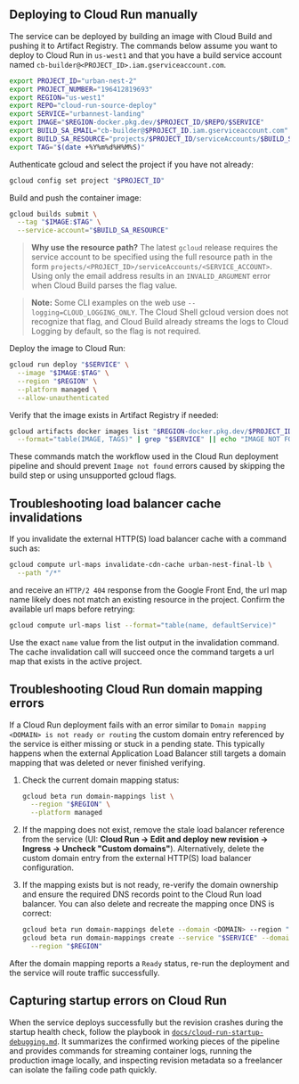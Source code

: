 ## Deploying to Cloud Run manually

The service can be deployed by building an image with Cloud Build and pushing it to Artifact Registry. The commands below assume you want to deploy to Cloud Run in `us-west1` and that you have a build service account named `cb-builder@<PROJECT_ID>.iam.gserviceaccount.com`.

```bash
export PROJECT_ID="urban-nest-2"
export PROJECT_NUMBER="196412819693"
export REGION="us-west1"
export REPO="cloud-run-source-deploy"
export SERVICE="urbannest-landing"
export IMAGE="$REGION-docker.pkg.dev/$PROJECT_ID/$REPO/$SERVICE"
export BUILD_SA_EMAIL="cb-builder@$PROJECT_ID.iam.gserviceaccount.com"
export BUILD_SA_RESOURCE="projects/$PROJECT_ID/serviceAccounts/$BUILD_SA_EMAIL"
export TAG="$(date +%Y%m%d%H%M%S)"
```

Authenticate gcloud and select the project if you have not already:

```bash
gcloud config set project "$PROJECT_ID"
```

Build and push the container image:

```bash
gcloud builds submit \
  --tag "$IMAGE:$TAG" \
  --service-account="$BUILD_SA_RESOURCE"
```

> **Why use the resource path?** The latest `gcloud` release requires
> the service account to be specified using the full resource path in
> the form `projects/<PROJECT_ID>/serviceAccounts/<SERVICE_ACCOUNT>`.
> Using only the email address results in an `INVALID_ARGUMENT` error
> when Cloud Build parses the flag value.

> **Note:** Some CLI examples on the web use `--logging=CLOUD_LOGGING_ONLY`. The Cloud Shell gcloud version does not recognize that flag, and Cloud Build already streams the logs to Cloud Logging by default, so the flag is not required.

Deploy the image to Cloud Run:

```bash
gcloud run deploy "$SERVICE" \
  --image "$IMAGE:$TAG" \
  --region "$REGION" \
  --platform managed \
  --allow-unauthenticated
```

Verify that the image exists in Artifact Registry if needed:

```bash
gcloud artifacts docker images list "$REGION-docker.pkg.dev/$PROJECT_ID/$REPO" \
  --format="table(IMAGE, TAGS)" | grep "$SERVICE" || echo "IMAGE NOT FOUND"
```

These commands match the workflow used in the Cloud Run deployment pipeline and should prevent `Image not found` errors caused by skipping the build step or using unsupported gcloud flags.

## Troubleshooting load balancer cache invalidations

If you invalidate the external HTTP(S) load balancer cache with a command such as:

```bash
gcloud compute url-maps invalidate-cdn-cache urban-nest-final-lb \
  --path "/*"
```

and receive an `HTTP/2 404` response from the Google Front End, the url map name likely does not match an existing resource in the project. Confirm the available url maps before retrying:

```bash
gcloud compute url-maps list --format="table(name, defaultService)"
```

Use the exact `name` value from the list output in the invalidation command. The cache invalidation call will succeed once the command targets a url map that exists in the active project.

## Troubleshooting Cloud Run domain mapping errors

If a Cloud Run deployment fails with an error similar to
`Domain mapping <DOMAIN> is not ready or routing` the custom domain entry
referenced by the service is either missing or stuck in a pending state.
This typically happens when the external Application Load Balancer still
targets a domain mapping that was deleted or never finished verifying.

1. Check the current domain mapping status:

   ```bash
   gcloud beta run domain-mappings list \
     --region "$REGION" \
     --platform managed
   ```

2. If the mapping does not exist, remove the stale load balancer reference
   from the service (UI: **Cloud Run → Edit and deploy new revision → Ingress →
   Uncheck "Custom domains"**). Alternatively, delete the custom domain entry
   from the external HTTP(S) load balancer configuration.

3. If the mapping exists but is not ready, re-verify the domain ownership and
   ensure the required DNS records point to the Cloud Run load balancer. You
   can also delete and recreate the mapping once DNS is correct:

   ```bash
   gcloud beta run domain-mappings delete --domain <DOMAIN> --region "$REGION"
   gcloud beta run domain-mappings create --service "$SERVICE" --domain <DOMAIN> \
     --region "$REGION"
   ```

After the domain mapping reports a `Ready` status, re-run the deployment and
the service will route traffic successfully.

## Capturing startup errors on Cloud Run

When the service deploys successfully but the revision crashes during the
startup health check, follow the playbook in
[`docs/cloud-run-startup-debugging.md`](docs/cloud-run-startup-debugging.md).
It summarizes the confirmed working pieces of the pipeline and provides
commands for streaming container logs, running the production image locally,
and inspecting revision metadata so a freelancer can isolate the failing code
path quickly.
